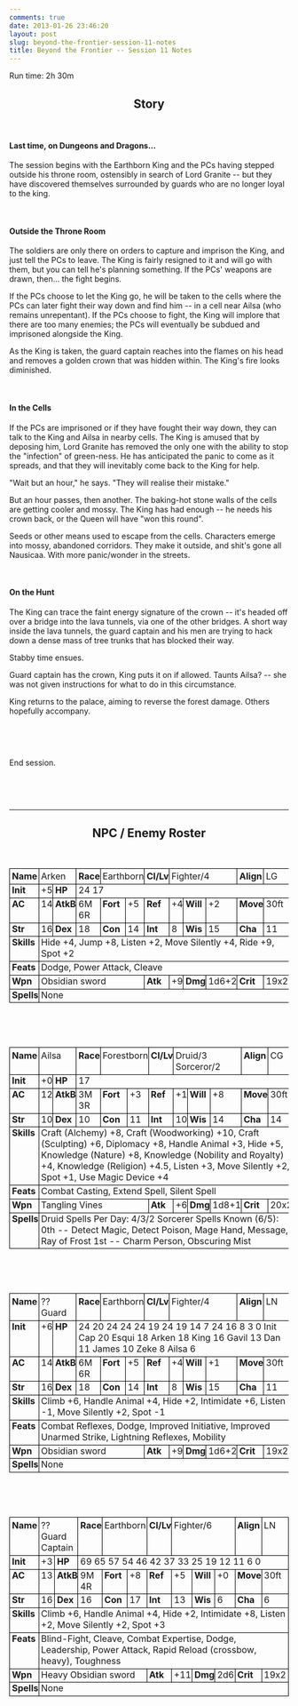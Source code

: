 ```yaml
---
comments: true
date: 2013-01-26 23:46:20
layout: post
slug: beyond-the-frontier-session-11-notes
title: Beyond the Frontier -- Session 11 Notes
---
```


<p style="text-align: left;">Run time: 2h 30m</p>

<h2 style="text-align: center;">Story</h2>
&nbsp;
<h4>Last time, on Dungeons and Dragons...</h4>
The session begins with the Earthborn King and the PCs having stepped outside his throne room, ostensibly in search of Lord Granite -- but they have discovered themselves surrounded by guards who are no longer loyal to the king.

&nbsp;
<h4>Outside the Throne Room</h4>
The soldiers are only there on orders to capture and imprison the King, and just tell the PCs to leave. The King is fairly resigned to it and will go with them, but you can tell he's planning something. If the PCs' weapons are drawn, then... the fight begins.

If the PCs choose to let the King go, he will be taken to the cells where the PCs can later fight their way down and find him -- in a cell near Ailsa (who remains unrepentant). If the PCs choose to fight, the King will implore that there are too many enemies; the PCs will eventually be subdued and imprisoned alongside the King.

As the King is taken, the guard captain reaches into the flames on his head and removes a golden crown that was hidden within. The King's fire looks diminished.

&nbsp;
<h4>In the Cells</h4>
If the PCs are imprisoned or if they have fought their way down, they can talk to the King and Ailsa in nearby cells. The King is amused that by deposing him, Lord Granite has removed the only one with the ability to stop the "infection" of green-ness. He has anticipated the panic to come as it spreads, and that they will inevitably come back to the King for help.

"Wait but an hour," he says. "They will realise their mistake."

But an hour passes, then another. The baking-hot stone walls of the cells are getting cooler and mossy. The King has had enough -- he needs his crown back, or the Queen will have "won this round".

Seeds or other means used to escape from the cells. Characters emerge into mossy, abandoned corridors. They make it outside, and shit's gone all Nausicaa. With more panic/wonder in the streets.

&nbsp;
<h4>On the Hunt</h4>
The King can trace the faint energy signature of the crown -- it's headed off over a bridge into the lava tunnels, via one of the other bridges. A short way inside the lava tunnels, the guard captain and his men are trying to hack down a dense mass of tree trunks that has blocked their way.

Stabby time ensues.

Guard captain has the crown, King puts it on if allowed. Taunts Ailsa? -- she was not given instructions for what to do in this circumstance.

King returns to the palace, aiming to reverse the forest damage. Others hopefully accompany.

&nbsp;

&nbsp;

End session.

&nbsp;

&nbsp;

<hr />

<h2 style="text-align: center;"></h2>
<h2 style="text-align: center;">NPC / Enemy Roster</h2>
&nbsp;
<table width="100%" cellspacing="0" cellpadding="4"><colgroup> <col width="21*" /> <col width="21*" /> <col width="21*" /> <col width="21*" /> <col width="21*" /> <col width="21*" /> <col width="21*" /> <col width="21*" /> <col width="21*" /> <col width="21*" /> <col width="21*" /> <col width="21*" /></colgroup>
<tbody>
<tr valign="TOP">
<td style="border-top: 1px solid #000000; border-bottom: 1px solid #000000; border-left: 1px solid #000000; border-right: none; padding-top: 0.1cm; padding-bottom: 0.1cm; padding-left: 0.1cm; padding-right: 0cm;" width="8%"><b>Name</b></td>
<td style="border-top: 1px solid #000000; border-bottom: 1px solid #000000; border-left: 1px solid #000000; border-right: none; padding-top: 0.1cm; padding-bottom: 0.1cm; padding-left: 0.1cm; padding-right: 0cm;" colspan="2" width="17%">Arken</td>
<td style="border-top: 1px solid #000000; border-bottom: 1px solid #000000; border-left: 1px solid #000000; border-right: none; padding-top: 0.1cm; padding-bottom: 0.1cm; padding-left: 0.1cm; padding-right: 0cm;" width="8%"><b>Race</b></td>
<td style="border-top: 1px solid #000000; border-bottom: 1px solid #000000; border-left: 1px solid #000000; border-right: none; padding-top: 0.1cm; padding-bottom: 0.1cm; padding-left: 0.1cm; padding-right: 0cm;" colspan="2" width="17%">Earthborn</td>
<td style="border-top: 1px solid #000000; border-bottom: 1px solid #000000; border-left: 1px solid #000000; border-right: none; padding-top: 0.1cm; padding-bottom: 0.1cm; padding-left: 0.1cm; padding-right: 0cm;" width="8%"><b>Cl/Lv</b></td>
<td style="border-top: 1px solid #000000; border-bottom: 1px solid #000000; border-left: 1px solid #000000; border-right: none; padding-top: 0.1cm; padding-bottom: 0.1cm; padding-left: 0.1cm; padding-right: 0cm;" colspan="3" width="25%">Fighter/4</td>
<td style="border-top: 1px solid #000000; border-bottom: 1px solid #000000; border-left: 1px solid #000000; border-right: none; padding-top: 0.1cm; padding-bottom: 0.1cm; padding-left: 0.1cm; padding-right: 0cm;" width="8%"><b>Align</b></td>
<td style="border: 1px solid #000000; padding: 0.1cm;" width="8%">LG</td>
</tr>
<tr valign="TOP">
<td style="border-top: none; border-bottom: 1px solid #000000; border-left: 1px solid #000000; border-right: none; padding-top: 0cm; padding-bottom: 0.1cm; padding-left: 0.1cm; padding-right: 0cm;" width="8%"><b>Init</b></td>
<td style="border-top: none; border-bottom: 1px solid #000000; border-left: 1px solid #000000; border-right: none; padding-top: 0cm; padding-bottom: 0.1cm; padding-left: 0.1cm; padding-right: 0cm;" width="8%">+5</td>
<td style="border-top: none; border-bottom: 1px solid #000000; border-left: 1px solid #000000; border-right: none; padding-top: 0cm; padding-bottom: 0.1cm; padding-left: 0.1cm; padding-right: 0cm;" width="8%"><b>HP</b></td>
<td style="border-top: none; border-bottom: 1px solid #000000; border-left: 1px solid #000000; border-right: 1px solid #000000; padding-top: 0cm; padding-bottom: 0.1cm; padding-left: 0.1cm; padding-right: 0.1cm;" colspan="9" width="75%">24 17</td>
</tr>
<tr valign="TOP">
<td style="border-top: none; border-bottom: 1px solid #000000; border-left: 1px solid #000000; border-right: none; padding-top: 0cm; padding-bottom: 0.1cm; padding-left: 0.1cm; padding-right: 0cm;" width="8%"><b>AC</b></td>
<td style="border-top: none; border-bottom: 1px solid #000000; border-left: 1px solid #000000; border-right: none; padding-top: 0cm; padding-bottom: 0.1cm; padding-left: 0.1cm; padding-right: 0cm;" width="8%">14</td>
<td style="border-top: none; border-bottom: 1px solid #000000; border-left: 1px solid #000000; border-right: none; padding-top: 0cm; padding-bottom: 0.1cm; padding-left: 0.1cm; padding-right: 0cm;" width="8%"><b>AtkB</b></td>
<td style="border-top: none; border-bottom: 1px solid #000000; border-left: 1px solid #000000; border-right: none; padding-top: 0cm; padding-bottom: 0.1cm; padding-left: 0.1cm; padding-right: 0cm;" width="8%">6M 6R</td>
<td style="border-top: none; border-bottom: 1px solid #000000; border-left: 1px solid #000000; border-right: none; padding-top: 0cm; padding-bottom: 0.1cm; padding-left: 0.1cm; padding-right: 0cm;" width="8%"><b>Fort</b></td>
<td style="border-top: none; border-bottom: 1px solid #000000; border-left: 1px solid #000000; border-right: none; padding-top: 0cm; padding-bottom: 0.1cm; padding-left: 0.1cm; padding-right: 0cm;" width="8%">+5</td>
<td style="border-top: none; border-bottom: 1px solid #000000; border-left: 1px solid #000000; border-right: none; padding-top: 0cm; padding-bottom: 0.1cm; padding-left: 0.1cm; padding-right: 0cm;" width="8%"><b>Ref</b></td>
<td style="border-top: none; border-bottom: 1px solid #000000; border-left: 1px solid #000000; border-right: none; padding-top: 0cm; padding-bottom: 0.1cm; padding-left: 0.1cm; padding-right: 0cm;" width="8%">+4</td>
<td style="border-top: none; border-bottom: 1px solid #000000; border-left: 1px solid #000000; border-right: none; padding-top: 0cm; padding-bottom: 0.1cm; padding-left: 0.1cm; padding-right: 0cm;" width="8%"><b>Will</b></td>
<td style="border-top: none; border-bottom: 1px solid #000000; border-left: 1px solid #000000; border-right: none; padding-top: 0cm; padding-bottom: 0.1cm; padding-left: 0.1cm; padding-right: 0cm;" width="8%">+2</td>
<td style="border-top: none; border-bottom: 1px solid #000000; border-left: 1px solid #000000; border-right: none; padding-top: 0cm; padding-bottom: 0.1cm; padding-left: 0.1cm; padding-right: 0cm;" width="8%"><b>Move</b></td>
<td style="border-top: none; border-bottom: 1px solid #000000; border-left: 1px solid #000000; border-right: 1px solid #000000; padding-top: 0cm; padding-bottom: 0.1cm; padding-left: 0.1cm; padding-right: 0.1cm;" width="8%">30ft</td>
</tr>
<tr valign="TOP">
<td style="border-top: none; border-bottom: 1px solid #000000; border-left: 1px solid #000000; border-right: none; padding-top: 0cm; padding-bottom: 0.1cm; padding-left: 0.1cm; padding-right: 0cm;" width="8%"><b>Str</b></td>
<td style="border-top: none; border-bottom: 1px solid #000000; border-left: 1px solid #000000; border-right: none; padding-top: 0cm; padding-bottom: 0.1cm; padding-left: 0.1cm; padding-right: 0cm;" width="8%">16</td>
<td style="border-top: none; border-bottom: 1px solid #000000; border-left: 1px solid #000000; border-right: none; padding-top: 0cm; padding-bottom: 0.1cm; padding-left: 0.1cm; padding-right: 0cm;" width="8%"><b>Dex</b></td>
<td style="border-top: none; border-bottom: 1px solid #000000; border-left: 1px solid #000000; border-right: none; padding-top: 0cm; padding-bottom: 0.1cm; padding-left: 0.1cm; padding-right: 0cm;" width="8%">18</td>
<td style="border-top: none; border-bottom: 1px solid #000000; border-left: 1px solid #000000; border-right: none; padding-top: 0cm; padding-bottom: 0.1cm; padding-left: 0.1cm; padding-right: 0cm;" width="8%"><b>Con</b></td>
<td style="border-top: none; border-bottom: 1px solid #000000; border-left: 1px solid #000000; border-right: none; padding-top: 0cm; padding-bottom: 0.1cm; padding-left: 0.1cm; padding-right: 0cm;" width="8%">14</td>
<td style="border-top: none; border-bottom: 1px solid #000000; border-left: 1px solid #000000; border-right: none; padding-top: 0cm; padding-bottom: 0.1cm; padding-left: 0.1cm; padding-right: 0cm;" width="8%"><b>Int</b></td>
<td style="border-top: none; border-bottom: 1px solid #000000; border-left: 1px solid #000000; border-right: none; padding-top: 0cm; padding-bottom: 0.1cm; padding-left: 0.1cm; padding-right: 0cm;" width="8%">8</td>
<td style="border-top: none; border-bottom: 1px solid #000000; border-left: 1px solid #000000; border-right: none; padding-top: 0cm; padding-bottom: 0.1cm; padding-left: 0.1cm; padding-right: 0cm;" width="8%"><b>Wis</b></td>
<td style="border-top: none; border-bottom: 1px solid #000000; border-left: 1px solid #000000; border-right: none; padding-top: 0cm; padding-bottom: 0.1cm; padding-left: 0.1cm; padding-right: 0cm;" width="8%">15</td>
<td style="border-top: none; border-bottom: 1px solid #000000; border-left: 1px solid #000000; border-right: none; padding-top: 0cm; padding-bottom: 0.1cm; padding-left: 0.1cm; padding-right: 0cm;" width="8%"><b>Cha</b></td>
<td style="border-top: none; border-bottom: 1px solid #000000; border-left: 1px solid #000000; border-right: 1px solid #000000; padding-top: 0cm; padding-bottom: 0.1cm; padding-left: 0.1cm; padding-right: 0.1cm;" width="8%">11</td>
</tr>
<tr valign="TOP">
<td style="border-top: none; border-bottom: 1px solid #000000; border-left: 1px solid #000000; border-right: none; padding-top: 0cm; padding-bottom: 0.1cm; padding-left: 0.1cm; padding-right: 0cm;" width="8%"><b>Skills</b></td>
<td style="border-top: none; border-bottom: 1px solid #000000; border-left: 1px solid #000000; border-right: 1px solid #000000; padding-top: 0cm; padding-bottom: 0.1cm; padding-left: 0.1cm; padding-right: 0.1cm;" colspan="11" width="92%">Hide +4, Jump +8, Listen +2, Move Silently +4, Ride +9, Spot +2</td>
</tr>
<tr valign="TOP">
<td style="border-top: none; border-bottom: 1px solid #000000; border-left: 1px solid #000000; border-right: none; padding-top: 0cm; padding-bottom: 0.1cm; padding-left: 0.1cm; padding-right: 0cm;" width="8%"><b>Feats</b></td>
<td style="border-top: none; border-bottom: 1px solid #000000; border-left: 1px solid #000000; border-right: 1px solid #000000; padding-top: 0cm; padding-bottom: 0.1cm; padding-left: 0.1cm; padding-right: 0.1cm;" colspan="11" width="92%">Dodge, Power Attack, Cleave</td>
</tr>
<tr valign="TOP">
<td style="border-top: none; border-bottom: 1px solid #000000; border-left: 1px solid #000000; border-right: none; padding-top: 0cm; padding-bottom: 0.1cm; padding-left: 0.1cm; padding-right: 0cm;" width="8%"><b>Wpn</b></td>
<td style="border-top: none; border-bottom: 1px solid #000000; border-left: 1px solid #000000; border-right: none; padding-top: 0cm; padding-bottom: 0.1cm; padding-left: 0.1cm; padding-right: 0cm;" colspan="5" width="42%">Obsidian sword</td>
<td style="border-top: none; border-bottom: 1px solid #000000; border-left: 1px solid #000000; border-right: none; padding-top: 0cm; padding-bottom: 0.1cm; padding-left: 0.1cm; padding-right: 0cm;" width="8%"><b>Atk</b></td>
<td style="border-top: none; border-bottom: 1px solid #000000; border-left: 1px solid #000000; border-right: none; padding-top: 0cm; padding-bottom: 0.1cm; padding-left: 0.1cm; padding-right: 0cm;" width="8%">+9</td>
<td style="border-top: none; border-bottom: 1px solid #000000; border-left: 1px solid #000000; border-right: none; padding-top: 0cm; padding-bottom: 0.1cm; padding-left: 0.1cm; padding-right: 0cm;" width="8%"><b>Dmg</b></td>
<td style="border-top: none; border-bottom: 1px solid #000000; border-left: 1px solid #000000; border-right: none; padding-top: 0cm; padding-bottom: 0.1cm; padding-left: 0.1cm; padding-right: 0cm;" width="8%">1d6+2</td>
<td style="border-top: none; border-bottom: 1px solid #000000; border-left: 1px solid #000000; border-right: none; padding-top: 0cm; padding-bottom: 0.1cm; padding-left: 0.1cm; padding-right: 0cm;" width="8%"><b>Crit</b></td>
<td style="border-top: none; border-bottom: 1px solid #000000; border-left: 1px solid #000000; border-right: 1px solid #000000; padding-top: 0cm; padding-bottom: 0.1cm; padding-left: 0.1cm; padding-right: 0.1cm;" width="8%">19x2</td>
</tr>
<tr valign="TOP">
<td style="border-top: none; border-bottom: 1px solid #000000; border-left: 1px solid #000000; border-right: none; padding-top: 0cm; padding-bottom: 0.1cm; padding-left: 0.1cm; padding-right: 0cm;" width="8%"><b>Spells</b></td>
<td style="border-top: none; border-bottom: 1px solid #000000; border-left: 1px solid #000000; border-right: 1px solid #000000; padding-top: 0cm; padding-bottom: 0.1cm; padding-left: 0.1cm; padding-right: 0.1cm;" colspan="11" width="92%">None</td>
</tr>
</tbody>
</table>
&nbsp;

&nbsp;
<table width="100%" cellspacing="0" cellpadding="4"><colgroup> <col width="21*" /> <col width="21*" /> <col width="21*" /> <col width="21*" /> <col width="21*" /> <col width="21*" /> <col width="21*" /> <col width="21*" /> <col width="21*" /> <col width="21*" /> <col width="21*" /> <col width="21*" /></colgroup>
<tbody>
<tr valign="TOP">
<td style="border-top: 1px solid #000000; border-bottom: 1px solid #000000; border-left: 1px solid #000000; border-right: none; padding-top: 0.1cm; padding-bottom: 0.1cm; padding-left: 0.1cm; padding-right: 0cm;" width="8%"><b>Name</b></td>
<td style="border-top: 1px solid #000000; border-bottom: 1px solid #000000; border-left: 1px solid #000000; border-right: none; padding-top: 0.1cm; padding-bottom: 0.1cm; padding-left: 0.1cm; padding-right: 0cm;" colspan="2" width="17%">Ailsa</td>
<td style="border-top: 1px solid #000000; border-bottom: 1px solid #000000; border-left: 1px solid #000000; border-right: none; padding-top: 0.1cm; padding-bottom: 0.1cm; padding-left: 0.1cm; padding-right: 0cm;" width="8%"><b>Race</b></td>
<td style="border-top: 1px solid #000000; border-bottom: 1px solid #000000; border-left: 1px solid #000000; border-right: none; padding-top: 0.1cm; padding-bottom: 0.1cm; padding-left: 0.1cm; padding-right: 0cm;" colspan="2" width="17%">Forestborn</td>
<td style="border-top: 1px solid #000000; border-bottom: 1px solid #000000; border-left: 1px solid #000000; border-right: none; padding-top: 0.1cm; padding-bottom: 0.1cm; padding-left: 0.1cm; padding-right: 0cm;" width="8%"><b>Cl/Lv</b></td>
<td style="border-top: 1px solid #000000; border-bottom: 1px solid #000000; border-left: 1px solid #000000; border-right: none; padding-top: 0.1cm; padding-bottom: 0.1cm; padding-left: 0.1cm; padding-right: 0cm;" colspan="3" width="25%">Druid/3 Sorceror/2</td>
<td style="border-top: 1px solid #000000; border-bottom: 1px solid #000000; border-left: 1px solid #000000; border-right: none; padding-top: 0.1cm; padding-bottom: 0.1cm; padding-left: 0.1cm; padding-right: 0cm;" width="8%"><b>Align</b></td>
<td style="border: 1px solid #000000; padding: 0.1cm;" width="8%">CG</td>
</tr>
<tr valign="TOP">
<td style="border-top: none; border-bottom: 1px solid #000000; border-left: 1px solid #000000; border-right: none; padding-top: 0cm; padding-bottom: 0.1cm; padding-left: 0.1cm; padding-right: 0cm;" width="8%"><b>Init</b></td>
<td style="border-top: none; border-bottom: 1px solid #000000; border-left: 1px solid #000000; border-right: none; padding-top: 0cm; padding-bottom: 0.1cm; padding-left: 0.1cm; padding-right: 0cm;" width="8%">+0</td>
<td style="border-top: none; border-bottom: 1px solid #000000; border-left: 1px solid #000000; border-right: none; padding-top: 0cm; padding-bottom: 0.1cm; padding-left: 0.1cm; padding-right: 0cm;" width="8%"><b>HP</b></td>
<td style="border-top: none; border-bottom: 1px solid #000000; border-left: 1px solid #000000; border-right: 1px solid #000000; padding-top: 0cm; padding-bottom: 0.1cm; padding-left: 0.1cm; padding-right: 0.1cm;" colspan="9" width="75%">17</td>
</tr>
<tr valign="TOP">
<td style="border-top: none; border-bottom: 1px solid #000000; border-left: 1px solid #000000; border-right: none; padding-top: 0cm; padding-bottom: 0.1cm; padding-left: 0.1cm; padding-right: 0cm;" width="8%"><b>AC</b></td>
<td style="border-top: none; border-bottom: 1px solid #000000; border-left: 1px solid #000000; border-right: none; padding-top: 0cm; padding-bottom: 0.1cm; padding-left: 0.1cm; padding-right: 0cm;" width="8%">12</td>
<td style="border-top: none; border-bottom: 1px solid #000000; border-left: 1px solid #000000; border-right: none; padding-top: 0cm; padding-bottom: 0.1cm; padding-left: 0.1cm; padding-right: 0cm;" width="8%"><b>AtkB</b></td>
<td style="border-top: none; border-bottom: 1px solid #000000; border-left: 1px solid #000000; border-right: none; padding-top: 0cm; padding-bottom: 0.1cm; padding-left: 0.1cm; padding-right: 0cm;" width="8%">3M 3R</td>
<td style="border-top: none; border-bottom: 1px solid #000000; border-left: 1px solid #000000; border-right: none; padding-top: 0cm; padding-bottom: 0.1cm; padding-left: 0.1cm; padding-right: 0cm;" width="8%"><b>Fort</b></td>
<td style="border-top: none; border-bottom: 1px solid #000000; border-left: 1px solid #000000; border-right: none; padding-top: 0cm; padding-bottom: 0.1cm; padding-left: 0.1cm; padding-right: 0cm;" width="8%">+3</td>
<td style="border-top: none; border-bottom: 1px solid #000000; border-left: 1px solid #000000; border-right: none; padding-top: 0cm; padding-bottom: 0.1cm; padding-left: 0.1cm; padding-right: 0cm;" width="8%"><b>Ref</b></td>
<td style="border-top: none; border-bottom: 1px solid #000000; border-left: 1px solid #000000; border-right: none; padding-top: 0cm; padding-bottom: 0.1cm; padding-left: 0.1cm; padding-right: 0cm;" width="8%">+1</td>
<td style="border-top: none; border-bottom: 1px solid #000000; border-left: 1px solid #000000; border-right: none; padding-top: 0cm; padding-bottom: 0.1cm; padding-left: 0.1cm; padding-right: 0cm;" width="8%"><b>Will</b></td>
<td style="border-top: none; border-bottom: 1px solid #000000; border-left: 1px solid #000000; border-right: none; padding-top: 0cm; padding-bottom: 0.1cm; padding-left: 0.1cm; padding-right: 0cm;" width="8%">+8</td>
<td style="border-top: none; border-bottom: 1px solid #000000; border-left: 1px solid #000000; border-right: none; padding-top: 0cm; padding-bottom: 0.1cm; padding-left: 0.1cm; padding-right: 0cm;" width="8%"><b>Move</b></td>
<td style="border-top: none; border-bottom: 1px solid #000000; border-left: 1px solid #000000; border-right: 1px solid #000000; padding-top: 0cm; padding-bottom: 0.1cm; padding-left: 0.1cm; padding-right: 0.1cm;" width="8%">30ft</td>
</tr>
<tr valign="TOP">
<td style="border-top: none; border-bottom: 1px solid #000000; border-left: 1px solid #000000; border-right: none; padding-top: 0cm; padding-bottom: 0.1cm; padding-left: 0.1cm; padding-right: 0cm;" width="8%"><b>Str</b></td>
<td style="border-top: none; border-bottom: 1px solid #000000; border-left: 1px solid #000000; border-right: none; padding-top: 0cm; padding-bottom: 0.1cm; padding-left: 0.1cm; padding-right: 0cm;" width="8%">10</td>
<td style="border-top: none; border-bottom: 1px solid #000000; border-left: 1px solid #000000; border-right: none; padding-top: 0cm; padding-bottom: 0.1cm; padding-left: 0.1cm; padding-right: 0cm;" width="8%"><b>Dex</b></td>
<td style="border-top: none; border-bottom: 1px solid #000000; border-left: 1px solid #000000; border-right: none; padding-top: 0cm; padding-bottom: 0.1cm; padding-left: 0.1cm; padding-right: 0cm;" width="8%">10</td>
<td style="border-top: none; border-bottom: 1px solid #000000; border-left: 1px solid #000000; border-right: none; padding-top: 0cm; padding-bottom: 0.1cm; padding-left: 0.1cm; padding-right: 0cm;" width="8%"><b>Con</b></td>
<td style="border-top: none; border-bottom: 1px solid #000000; border-left: 1px solid #000000; border-right: none; padding-top: 0cm; padding-bottom: 0.1cm; padding-left: 0.1cm; padding-right: 0cm;" width="8%">11</td>
<td style="border-top: none; border-bottom: 1px solid #000000; border-left: 1px solid #000000; border-right: none; padding-top: 0cm; padding-bottom: 0.1cm; padding-left: 0.1cm; padding-right: 0cm;" width="8%"><b>Int</b></td>
<td style="border-top: none; border-bottom: 1px solid #000000; border-left: 1px solid #000000; border-right: none; padding-top: 0cm; padding-bottom: 0.1cm; padding-left: 0.1cm; padding-right: 0cm;" width="8%">10</td>
<td style="border-top: none; border-bottom: 1px solid #000000; border-left: 1px solid #000000; border-right: none; padding-top: 0cm; padding-bottom: 0.1cm; padding-left: 0.1cm; padding-right: 0cm;" width="8%"><b>Wis</b></td>
<td style="border-top: none; border-bottom: 1px solid #000000; border-left: 1px solid #000000; border-right: none; padding-top: 0cm; padding-bottom: 0.1cm; padding-left: 0.1cm; padding-right: 0cm;" width="8%">14</td>
<td style="border-top: none; border-bottom: 1px solid #000000; border-left: 1px solid #000000; border-right: none; padding-top: 0cm; padding-bottom: 0.1cm; padding-left: 0.1cm; padding-right: 0cm;" width="8%"><b>Cha</b></td>
<td style="border-top: none; border-bottom: 1px solid #000000; border-left: 1px solid #000000; border-right: 1px solid #000000; padding-top: 0cm; padding-bottom: 0.1cm; padding-left: 0.1cm; padding-right: 0.1cm;" width="8%">14</td>
</tr>
<tr valign="TOP">
<td style="border-top: none; border-bottom: 1px solid #000000; border-left: 1px solid #000000; border-right: none; padding-top: 0cm; padding-bottom: 0.1cm; padding-left: 0.1cm; padding-right: 0cm;" width="8%"><b>Skills</b></td>
<td style="border-top: none; border-bottom: 1px solid #000000; border-left: 1px solid #000000; border-right: 1px solid #000000; padding-top: 0cm; padding-bottom: 0.1cm; padding-left: 0.1cm; padding-right: 0.1cm;" colspan="11" width="92%">Craft (Alchemy) +8, Craft (Woodworking) +10, Craft (Sculpting) +6, Diplomacy +8, Handle Animal +3, Hide +5, Knowledge (Nature) +8, Knowledge (Nobility and Royalty) +4, Knowledge (Religion) +4.5, Listen +3, Move Silently +2, Spot +1, Use Magic Device +4</td>
</tr>
<tr valign="TOP">
<td style="border-top: none; border-bottom: 1px solid #000000; border-left: 1px solid #000000; border-right: none; padding-top: 0cm; padding-bottom: 0.1cm; padding-left: 0.1cm; padding-right: 0cm;" width="8%"><b>Feats</b></td>
<td style="border-top: none; border-bottom: 1px solid #000000; border-left: 1px solid #000000; border-right: 1px solid #000000; padding-top: 0cm; padding-bottom: 0.1cm; padding-left: 0.1cm; padding-right: 0.1cm;" colspan="11" width="92%">Combat Casting, Extend Spell, Silent Spell</td>
</tr>
<tr valign="TOP">
<td style="border-top: none; border-bottom: 1px solid #000000; border-left: 1px solid #000000; border-right: none; padding-top: 0cm; padding-bottom: 0.1cm; padding-left: 0.1cm; padding-right: 0cm;" width="8%"><b>Wpn</b></td>
<td style="border-top: none; border-bottom: 1px solid #000000; border-left: 1px solid #000000; border-right: none; padding-top: 0cm; padding-bottom: 0.1cm; padding-left: 0.1cm; padding-right: 0cm;" colspan="5" width="42%">Tangling Vines</td>
<td style="border-top: none; border-bottom: 1px solid #000000; border-left: 1px solid #000000; border-right: none; padding-top: 0cm; padding-bottom: 0.1cm; padding-left: 0.1cm; padding-right: 0cm;" width="8%"><b>Atk</b></td>
<td style="border-top: none; border-bottom: 1px solid #000000; border-left: 1px solid #000000; border-right: none; padding-top: 0cm; padding-bottom: 0.1cm; padding-left: 0.1cm; padding-right: 0cm;" width="8%">+6</td>
<td style="border-top: none; border-bottom: 1px solid #000000; border-left: 1px solid #000000; border-right: none; padding-top: 0cm; padding-bottom: 0.1cm; padding-left: 0.1cm; padding-right: 0cm;" width="8%"><b>Dmg</b></td>
<td style="border-top: none; border-bottom: 1px solid #000000; border-left: 1px solid #000000; border-right: none; padding-top: 0cm; padding-bottom: 0.1cm; padding-left: 0.1cm; padding-right: 0cm;" width="8%">1d8+1</td>
<td style="border-top: none; border-bottom: 1px solid #000000; border-left: 1px solid #000000; border-right: none; padding-top: 0cm; padding-bottom: 0.1cm; padding-left: 0.1cm; padding-right: 0cm;" width="8%"><b>Crit</b></td>
<td style="border-top: none; border-bottom: 1px solid #000000; border-left: 1px solid #000000; border-right: 1px solid #000000; padding-top: 0cm; padding-bottom: 0.1cm; padding-left: 0.1cm; padding-right: 0.1cm;" width="8%">20x2</td>
</tr>
<tr valign="TOP">
<td style="border-top: none; border-bottom: 1px solid #000000; border-left: 1px solid #000000; border-right: none; padding-top: 0cm; padding-bottom: 0.1cm; padding-left: 0.1cm; padding-right: 0cm;" width="8%"><b>Spells</b></td>
<td style="border-top: none; border-bottom: 1px solid #000000; border-left: 1px solid #000000; border-right: 1px solid #000000; padding-top: 0cm; padding-bottom: 0.1cm; padding-left: 0.1cm; padding-right: 0.1cm;" colspan="11" width="92%">Druid Spells Per Day: 4/3/2
Sorcerer Spells Known (6/5):
0th -- Detect Magic, Detect Poison, Mage Hand, Message, Ray of Frost
1st -- Charm Person, Obscuring Mist</td>
</tr>
</tbody>
</table>
&nbsp;

&nbsp;
<table width="100%" cellspacing="0" cellpadding="4"><colgroup> <col width="21*" /> <col width="21*" /> <col width="21*" /> <col width="21*" /> <col width="21*" /> <col width="21*" /> <col width="21*" /> <col width="21*" /> <col width="21*" /> <col width="21*" /> <col width="21*" /> <col width="21*" /></colgroup>
<tbody>
<tr valign="TOP">
<td style="border-top: 1px solid #000000; border-bottom: 1px solid #000000; border-left: 1px solid #000000; border-right: none; padding-top: 0.1cm; padding-bottom: 0.1cm; padding-left: 0.1cm; padding-right: 0cm;" width="8%"><b>Name</b></td>
<td style="border-top: 1px solid #000000; border-bottom: 1px solid #000000; border-left: 1px solid #000000; border-right: none; padding-top: 0.1cm; padding-bottom: 0.1cm; padding-left: 0.1cm; padding-right: 0cm;" colspan="2" width="17%">?? Guard</td>
<td style="border-top: 1px solid #000000; border-bottom: 1px solid #000000; border-left: 1px solid #000000; border-right: none; padding-top: 0.1cm; padding-bottom: 0.1cm; padding-left: 0.1cm; padding-right: 0cm;" width="8%"><b>Race</b></td>
<td style="border-top: 1px solid #000000; border-bottom: 1px solid #000000; border-left: 1px solid #000000; border-right: none; padding-top: 0.1cm; padding-bottom: 0.1cm; padding-left: 0.1cm; padding-right: 0cm;" colspan="2" width="17%">Earthborn</td>
<td style="border-top: 1px solid #000000; border-bottom: 1px solid #000000; border-left: 1px solid #000000; border-right: none; padding-top: 0.1cm; padding-bottom: 0.1cm; padding-left: 0.1cm; padding-right: 0cm;" width="8%"><b>Cl/Lv</b></td>
<td style="border-top: 1px solid #000000; border-bottom: 1px solid #000000; border-left: 1px solid #000000; border-right: none; padding-top: 0.1cm; padding-bottom: 0.1cm; padding-left: 0.1cm; padding-right: 0cm;" colspan="3" width="25%">Fighter/4</td>
<td style="border-top: 1px solid #000000; border-bottom: 1px solid #000000; border-left: 1px solid #000000; border-right: none; padding-top: 0.1cm; padding-bottom: 0.1cm; padding-left: 0.1cm; padding-right: 0cm;" width="8%"><b>Align</b></td>
<td style="border: 1px solid #000000; padding: 0.1cm;" width="8%">LN</td>
</tr>
<tr valign="TOP">
<td style="border-top: none; border-bottom: 1px solid #000000; border-left: 1px solid #000000; border-right: none; padding-top: 0cm; padding-bottom: 0.1cm; padding-left: 0.1cm; padding-right: 0cm;" width="8%"><b>Init</b></td>
<td style="border-top: none; border-bottom: 1px solid #000000; border-left: 1px solid #000000; border-right: none; padding-top: 0cm; padding-bottom: 0.1cm; padding-left: 0.1cm; padding-right: 0cm;" width="8%">+6</td>
<td style="border-top: none; border-bottom: 1px solid #000000; border-left: 1px solid #000000; border-right: none; padding-top: 0cm; padding-bottom: 0.1cm; padding-left: 0.1cm; padding-right: 0cm;" width="8%"><b>HP</b></td>
<td style="border-top: none; border-bottom: 1px solid #000000; border-left: 1px solid #000000; border-right: 1px solid #000000; padding-top: 0cm; padding-bottom: 0.1cm; padding-left: 0.1cm; padding-right: 0.1cm;" colspan="9" width="75%">24 20
24
24
24 19
24 19 14 7
24 16 8 3 0
Init Cap 20 Esqui 18 Arken 18 King 16 Gavil 13 Dan 11 James 10 Zeke 8 Ailsa 6</td>
</tr>
<tr valign="TOP">
<td style="border-top: none; border-bottom: 1px solid #000000; border-left: 1px solid #000000; border-right: none; padding-top: 0cm; padding-bottom: 0.1cm; padding-left: 0.1cm; padding-right: 0cm;" width="8%"><b>AC</b></td>
<td style="border-top: none; border-bottom: 1px solid #000000; border-left: 1px solid #000000; border-right: none; padding-top: 0cm; padding-bottom: 0.1cm; padding-left: 0.1cm; padding-right: 0cm;" width="8%">14</td>
<td style="border-top: none; border-bottom: 1px solid #000000; border-left: 1px solid #000000; border-right: none; padding-top: 0cm; padding-bottom: 0.1cm; padding-left: 0.1cm; padding-right: 0cm;" width="8%"><b>AtkB</b></td>
<td style="border-top: none; border-bottom: 1px solid #000000; border-left: 1px solid #000000; border-right: none; padding-top: 0cm; padding-bottom: 0.1cm; padding-left: 0.1cm; padding-right: 0cm;" width="8%">6M 6R</td>
<td style="border-top: none; border-bottom: 1px solid #000000; border-left: 1px solid #000000; border-right: none; padding-top: 0cm; padding-bottom: 0.1cm; padding-left: 0.1cm; padding-right: 0cm;" width="8%"><b>Fort</b></td>
<td style="border-top: none; border-bottom: 1px solid #000000; border-left: 1px solid #000000; border-right: none; padding-top: 0cm; padding-bottom: 0.1cm; padding-left: 0.1cm; padding-right: 0cm;" width="8%">+5</td>
<td style="border-top: none; border-bottom: 1px solid #000000; border-left: 1px solid #000000; border-right: none; padding-top: 0cm; padding-bottom: 0.1cm; padding-left: 0.1cm; padding-right: 0cm;" width="8%"><b>Ref</b></td>
<td style="border-top: none; border-bottom: 1px solid #000000; border-left: 1px solid #000000; border-right: none; padding-top: 0cm; padding-bottom: 0.1cm; padding-left: 0.1cm; padding-right: 0cm;" width="8%">+4</td>
<td style="border-top: none; border-bottom: 1px solid #000000; border-left: 1px solid #000000; border-right: none; padding-top: 0cm; padding-bottom: 0.1cm; padding-left: 0.1cm; padding-right: 0cm;" width="8%"><b>Will</b></td>
<td style="border-top: none; border-bottom: 1px solid #000000; border-left: 1px solid #000000; border-right: none; padding-top: 0cm; padding-bottom: 0.1cm; padding-left: 0.1cm; padding-right: 0cm;" width="8%">+1</td>
<td style="border-top: none; border-bottom: 1px solid #000000; border-left: 1px solid #000000; border-right: none; padding-top: 0cm; padding-bottom: 0.1cm; padding-left: 0.1cm; padding-right: 0cm;" width="8%"><b>Move</b></td>
<td style="border-top: none; border-bottom: 1px solid #000000; border-left: 1px solid #000000; border-right: 1px solid #000000; padding-top: 0cm; padding-bottom: 0.1cm; padding-left: 0.1cm; padding-right: 0.1cm;" width="8%">30ft</td>
</tr>
<tr valign="TOP">
<td style="border-top: none; border-bottom: 1px solid #000000; border-left: 1px solid #000000; border-right: none; padding-top: 0cm; padding-bottom: 0.1cm; padding-left: 0.1cm; padding-right: 0cm;" width="8%"><b>Str</b></td>
<td style="border-top: none; border-bottom: 1px solid #000000; border-left: 1px solid #000000; border-right: none; padding-top: 0cm; padding-bottom: 0.1cm; padding-left: 0.1cm; padding-right: 0cm;" width="8%">16</td>
<td style="border-top: none; border-bottom: 1px solid #000000; border-left: 1px solid #000000; border-right: none; padding-top: 0cm; padding-bottom: 0.1cm; padding-left: 0.1cm; padding-right: 0cm;" width="8%"><b>Dex</b></td>
<td style="border-top: none; border-bottom: 1px solid #000000; border-left: 1px solid #000000; border-right: none; padding-top: 0cm; padding-bottom: 0.1cm; padding-left: 0.1cm; padding-right: 0cm;" width="8%">18</td>
<td style="border-top: none; border-bottom: 1px solid #000000; border-left: 1px solid #000000; border-right: none; padding-top: 0cm; padding-bottom: 0.1cm; padding-left: 0.1cm; padding-right: 0cm;" width="8%"><b>Con</b></td>
<td style="border-top: none; border-bottom: 1px solid #000000; border-left: 1px solid #000000; border-right: none; padding-top: 0cm; padding-bottom: 0.1cm; padding-left: 0.1cm; padding-right: 0cm;" width="8%">14</td>
<td style="border-top: none; border-bottom: 1px solid #000000; border-left: 1px solid #000000; border-right: none; padding-top: 0cm; padding-bottom: 0.1cm; padding-left: 0.1cm; padding-right: 0cm;" width="8%"><b>Int</b></td>
<td style="border-top: none; border-bottom: 1px solid #000000; border-left: 1px solid #000000; border-right: none; padding-top: 0cm; padding-bottom: 0.1cm; padding-left: 0.1cm; padding-right: 0cm;" width="8%">8</td>
<td style="border-top: none; border-bottom: 1px solid #000000; border-left: 1px solid #000000; border-right: none; padding-top: 0cm; padding-bottom: 0.1cm; padding-left: 0.1cm; padding-right: 0cm;" width="8%"><b>Wis</b></td>
<td style="border-top: none; border-bottom: 1px solid #000000; border-left: 1px solid #000000; border-right: none; padding-top: 0cm; padding-bottom: 0.1cm; padding-left: 0.1cm; padding-right: 0cm;" width="8%">15</td>
<td style="border-top: none; border-bottom: 1px solid #000000; border-left: 1px solid #000000; border-right: none; padding-top: 0cm; padding-bottom: 0.1cm; padding-left: 0.1cm; padding-right: 0cm;" width="8%"><b>Cha</b></td>
<td style="border-top: none; border-bottom: 1px solid #000000; border-left: 1px solid #000000; border-right: 1px solid #000000; padding-top: 0cm; padding-bottom: 0.1cm; padding-left: 0.1cm; padding-right: 0.1cm;" width="8%">11</td>
</tr>
<tr valign="TOP">
<td style="border-top: none; border-bottom: 1px solid #000000; border-left: 1px solid #000000; border-right: none; padding-top: 0cm; padding-bottom: 0.1cm; padding-left: 0.1cm; padding-right: 0cm;" width="8%"><b>Skills</b></td>
<td style="border-top: none; border-bottom: 1px solid #000000; border-left: 1px solid #000000; border-right: 1px solid #000000; padding-top: 0cm; padding-bottom: 0.1cm; padding-left: 0.1cm; padding-right: 0.1cm;" colspan="11" width="92%">Climb +6, Handle Animal +4, Hide +2, Intimidate +6, Listen -1, Move Silently +2, Spot -1</td>
</tr>
<tr valign="TOP">
<td style="border-top: none; border-bottom: 1px solid #000000; border-left: 1px solid #000000; border-right: none; padding-top: 0cm; padding-bottom: 0.1cm; padding-left: 0.1cm; padding-right: 0cm;" width="8%"><b>Feats</b></td>
<td style="border-top: none; border-bottom: 1px solid #000000; border-left: 1px solid #000000; border-right: 1px solid #000000; padding-top: 0cm; padding-bottom: 0.1cm; padding-left: 0.1cm; padding-right: 0.1cm;" colspan="11" width="92%">Combat Reflexes, Dodge, Improved Initiative, Improved Unarmed Strike, Lightning Reflexes, Mobility</td>
</tr>
<tr valign="TOP">
<td style="border-top: none; border-bottom: 1px solid #000000; border-left: 1px solid #000000; border-right: none; padding-top: 0cm; padding-bottom: 0.1cm; padding-left: 0.1cm; padding-right: 0cm;" width="8%"><b>Wpn</b></td>
<td style="border-top: none; border-bottom: 1px solid #000000; border-left: 1px solid #000000; border-right: none; padding-top: 0cm; padding-bottom: 0.1cm; padding-left: 0.1cm; padding-right: 0cm;" colspan="5" width="42%">Obsidian sword</td>
<td style="border-top: none; border-bottom: 1px solid #000000; border-left: 1px solid #000000; border-right: none; padding-top: 0cm; padding-bottom: 0.1cm; padding-left: 0.1cm; padding-right: 0cm;" width="8%"><b>Atk</b></td>
<td style="border-top: none; border-bottom: 1px solid #000000; border-left: 1px solid #000000; border-right: none; padding-top: 0cm; padding-bottom: 0.1cm; padding-left: 0.1cm; padding-right: 0cm;" width="8%">+9</td>
<td style="border-top: none; border-bottom: 1px solid #000000; border-left: 1px solid #000000; border-right: none; padding-top: 0cm; padding-bottom: 0.1cm; padding-left: 0.1cm; padding-right: 0cm;" width="8%"><b>Dmg</b></td>
<td style="border-top: none; border-bottom: 1px solid #000000; border-left: 1px solid #000000; border-right: none; padding-top: 0cm; padding-bottom: 0.1cm; padding-left: 0.1cm; padding-right: 0cm;" width="8%">1d6+2</td>
<td style="border-top: none; border-bottom: 1px solid #000000; border-left: 1px solid #000000; border-right: none; padding-top: 0cm; padding-bottom: 0.1cm; padding-left: 0.1cm; padding-right: 0cm;" width="8%"><b>Crit</b></td>
<td style="border-top: none; border-bottom: 1px solid #000000; border-left: 1px solid #000000; border-right: 1px solid #000000; padding-top: 0cm; padding-bottom: 0.1cm; padding-left: 0.1cm; padding-right: 0.1cm;" width="8%">19x2</td>
</tr>
<tr valign="TOP">
<td style="border-top: none; border-bottom: 1px solid #000000; border-left: 1px solid #000000; border-right: none; padding-top: 0cm; padding-bottom: 0.1cm; padding-left: 0.1cm; padding-right: 0cm;" width="8%"><b>Spells</b></td>
<td style="border-top: none; border-bottom: 1px solid #000000; border-left: 1px solid #000000; border-right: 1px solid #000000; padding-top: 0cm; padding-bottom: 0.1cm; padding-left: 0.1cm; padding-right: 0.1cm;" colspan="11" width="92%">None</td>
</tr>
</tbody>
</table>
&nbsp;

&nbsp;
<table width="100%" cellspacing="0" cellpadding="4"><colgroup> <col width="21*" /> <col width="21*" /> <col width="21*" /> <col width="21*" /> <col width="21*" /> <col width="21*" /> <col width="21*" /> <col width="21*" /> <col width="21*" /> <col width="21*" /> <col width="21*" /> <col width="21*" /></colgroup>
<tbody>
<tr valign="TOP">
<td style="border-top: 1px solid #000000; border-bottom: 1px solid #000000; border-left: 1px solid #000000; border-right: none; padding-top: 0.1cm; padding-bottom: 0.1cm; padding-left: 0.1cm; padding-right: 0cm;" width="8%"><b>Name</b></td>
<td style="border-top: 1px solid #000000; border-bottom: 1px solid #000000; border-left: 1px solid #000000; border-right: none; padding-top: 0.1cm; padding-bottom: 0.1cm; padding-left: 0.1cm; padding-right: 0cm;" colspan="2" width="17%">?? Guard Captain</td>
<td style="border-top: 1px solid #000000; border-bottom: 1px solid #000000; border-left: 1px solid #000000; border-right: none; padding-top: 0.1cm; padding-bottom: 0.1cm; padding-left: 0.1cm; padding-right: 0cm;" width="8%"><b>Race</b></td>
<td style="border-top: 1px solid #000000; border-bottom: 1px solid #000000; border-left: 1px solid #000000; border-right: none; padding-top: 0.1cm; padding-bottom: 0.1cm; padding-left: 0.1cm; padding-right: 0cm;" colspan="2" width="17%">Earthborn</td>
<td style="border-top: 1px solid #000000; border-bottom: 1px solid #000000; border-left: 1px solid #000000; border-right: none; padding-top: 0.1cm; padding-bottom: 0.1cm; padding-left: 0.1cm; padding-right: 0cm;" width="8%"><b>Cl/Lv</b></td>
<td style="border-top: 1px solid #000000; border-bottom: 1px solid #000000; border-left: 1px solid #000000; border-right: none; padding-top: 0.1cm; padding-bottom: 0.1cm; padding-left: 0.1cm; padding-right: 0cm;" colspan="3" width="25%">Fighter/6</td>
<td style="border-top: 1px solid #000000; border-bottom: 1px solid #000000; border-left: 1px solid #000000; border-right: none; padding-top: 0.1cm; padding-bottom: 0.1cm; padding-left: 0.1cm; padding-right: 0cm;" width="8%"><b>Align</b></td>
<td style="border: 1px solid #000000; padding: 0.1cm;" width="8%">LN</td>
</tr>
<tr valign="TOP">
<td style="border-top: none; border-bottom: 1px solid #000000; border-left: 1px solid #000000; border-right: none; padding-top: 0cm; padding-bottom: 0.1cm; padding-left: 0.1cm; padding-right: 0cm;" width="8%"><b>Init</b></td>
<td style="border-top: none; border-bottom: 1px solid #000000; border-left: 1px solid #000000; border-right: none; padding-top: 0cm; padding-bottom: 0.1cm; padding-left: 0.1cm; padding-right: 0cm;" width="8%">+3</td>
<td style="border-top: none; border-bottom: 1px solid #000000; border-left: 1px solid #000000; border-right: none; padding-top: 0cm; padding-bottom: 0.1cm; padding-left: 0.1cm; padding-right: 0cm;" width="8%"><b>HP</b></td>
<td style="border-top: none; border-bottom: 1px solid #000000; border-left: 1px solid #000000; border-right: 1px solid #000000; padding-top: 0cm; padding-bottom: 0.1cm; padding-left: 0.1cm; padding-right: 0.1cm;" colspan="9" width="75%">69 65 57 54 46 42 37 33 25 19 12 11 6 0</td>
</tr>
<tr valign="TOP">
<td style="border-top: none; border-bottom: 1px solid #000000; border-left: 1px solid #000000; border-right: none; padding-top: 0cm; padding-bottom: 0.1cm; padding-left: 0.1cm; padding-right: 0cm;" width="8%"><b>AC</b></td>
<td style="border-top: none; border-bottom: 1px solid #000000; border-left: 1px solid #000000; border-right: none; padding-top: 0cm; padding-bottom: 0.1cm; padding-left: 0.1cm; padding-right: 0cm;" width="8%">13</td>
<td style="border-top: none; border-bottom: 1px solid #000000; border-left: 1px solid #000000; border-right: none; padding-top: 0cm; padding-bottom: 0.1cm; padding-left: 0.1cm; padding-right: 0cm;" width="8%"><b>AtkB</b></td>
<td style="border-top: none; border-bottom: 1px solid #000000; border-left: 1px solid #000000; border-right: none; padding-top: 0cm; padding-bottom: 0.1cm; padding-left: 0.1cm; padding-right: 0cm;" width="8%">9M 4R</td>
<td style="border-top: none; border-bottom: 1px solid #000000; border-left: 1px solid #000000; border-right: none; padding-top: 0cm; padding-bottom: 0.1cm; padding-left: 0.1cm; padding-right: 0cm;" width="8%"><b>Fort</b></td>
<td style="border-top: none; border-bottom: 1px solid #000000; border-left: 1px solid #000000; border-right: none; padding-top: 0cm; padding-bottom: 0.1cm; padding-left: 0.1cm; padding-right: 0cm;" width="8%">+8</td>
<td style="border-top: none; border-bottom: 1px solid #000000; border-left: 1px solid #000000; border-right: none; padding-top: 0cm; padding-bottom: 0.1cm; padding-left: 0.1cm; padding-right: 0cm;" width="8%"><b>Ref</b></td>
<td style="border-top: none; border-bottom: 1px solid #000000; border-left: 1px solid #000000; border-right: none; padding-top: 0cm; padding-bottom: 0.1cm; padding-left: 0.1cm; padding-right: 0cm;" width="8%">+5</td>
<td style="border-top: none; border-bottom: 1px solid #000000; border-left: 1px solid #000000; border-right: none; padding-top: 0cm; padding-bottom: 0.1cm; padding-left: 0.1cm; padding-right: 0cm;" width="8%"><b>Will</b></td>
<td style="border-top: none; border-bottom: 1px solid #000000; border-left: 1px solid #000000; border-right: none; padding-top: 0cm; padding-bottom: 0.1cm; padding-left: 0.1cm; padding-right: 0cm;" width="8%">+0</td>
<td style="border-top: none; border-bottom: 1px solid #000000; border-left: 1px solid #000000; border-right: none; padding-top: 0cm; padding-bottom: 0.1cm; padding-left: 0.1cm; padding-right: 0cm;" width="8%"><b>Move</b></td>
<td style="border-top: none; border-bottom: 1px solid #000000; border-left: 1px solid #000000; border-right: 1px solid #000000; padding-top: 0cm; padding-bottom: 0.1cm; padding-left: 0.1cm; padding-right: 0.1cm;" width="8%">30ft</td>
</tr>
<tr valign="TOP">
<td style="border-top: none; border-bottom: 1px solid #000000; border-left: 1px solid #000000; border-right: none; padding-top: 0cm; padding-bottom: 0.1cm; padding-left: 0.1cm; padding-right: 0cm;" width="8%"><b>Str</b></td>
<td style="border-top: none; border-bottom: 1px solid #000000; border-left: 1px solid #000000; border-right: none; padding-top: 0cm; padding-bottom: 0.1cm; padding-left: 0.1cm; padding-right: 0cm;" width="8%">16</td>
<td style="border-top: none; border-bottom: 1px solid #000000; border-left: 1px solid #000000; border-right: none; padding-top: 0cm; padding-bottom: 0.1cm; padding-left: 0.1cm; padding-right: 0cm;" width="8%"><b>Dex</b></td>
<td style="border-top: none; border-bottom: 1px solid #000000; border-left: 1px solid #000000; border-right: none; padding-top: 0cm; padding-bottom: 0.1cm; padding-left: 0.1cm; padding-right: 0cm;" width="8%">16</td>
<td style="border-top: none; border-bottom: 1px solid #000000; border-left: 1px solid #000000; border-right: none; padding-top: 0cm; padding-bottom: 0.1cm; padding-left: 0.1cm; padding-right: 0cm;" width="8%"><b>Con</b></td>
<td style="border-top: none; border-bottom: 1px solid #000000; border-left: 1px solid #000000; border-right: none; padding-top: 0cm; padding-bottom: 0.1cm; padding-left: 0.1cm; padding-right: 0cm;" width="8%">17</td>
<td style="border-top: none; border-bottom: 1px solid #000000; border-left: 1px solid #000000; border-right: none; padding-top: 0cm; padding-bottom: 0.1cm; padding-left: 0.1cm; padding-right: 0cm;" width="8%"><b>Int</b></td>
<td style="border-top: none; border-bottom: 1px solid #000000; border-left: 1px solid #000000; border-right: none; padding-top: 0cm; padding-bottom: 0.1cm; padding-left: 0.1cm; padding-right: 0cm;" width="8%">13</td>
<td style="border-top: none; border-bottom: 1px solid #000000; border-left: 1px solid #000000; border-right: none; padding-top: 0cm; padding-bottom: 0.1cm; padding-left: 0.1cm; padding-right: 0cm;" width="8%"><b>Wis</b></td>
<td style="border-top: none; border-bottom: 1px solid #000000; border-left: 1px solid #000000; border-right: none; padding-top: 0cm; padding-bottom: 0.1cm; padding-left: 0.1cm; padding-right: 0cm;" width="8%">6</td>
<td style="border-top: none; border-bottom: 1px solid #000000; border-left: 1px solid #000000; border-right: none; padding-top: 0cm; padding-bottom: 0.1cm; padding-left: 0.1cm; padding-right: 0cm;" width="8%"><b>Cha</b></td>
<td style="border-top: none; border-bottom: 1px solid #000000; border-left: 1px solid #000000; border-right: 1px solid #000000; padding-top: 0cm; padding-bottom: 0.1cm; padding-left: 0.1cm; padding-right: 0.1cm;" width="8%">6</td>
</tr>
<tr valign="TOP">
<td style="border-top: none; border-bottom: 1px solid #000000; border-left: 1px solid #000000; border-right: none; padding-top: 0cm; padding-bottom: 0.1cm; padding-left: 0.1cm; padding-right: 0cm;" width="8%"><b>Skills</b></td>
<td style="border-top: none; border-bottom: 1px solid #000000; border-left: 1px solid #000000; border-right: 1px solid #000000; padding-top: 0cm; padding-bottom: 0.1cm; padding-left: 0.1cm; padding-right: 0.1cm;" colspan="11" width="92%">Climb +6, Handle Animal +4, Hide +2, Intimidate +8, Listen +2, Move Silently +2, Spot +3</td>
</tr>
<tr valign="TOP">
<td style="border-top: none; border-bottom: 1px solid #000000; border-left: 1px solid #000000; border-right: none; padding-top: 0cm; padding-bottom: 0.1cm; padding-left: 0.1cm; padding-right: 0cm;" width="8%"><b>Feats</b></td>
<td style="border-top: none; border-bottom: 1px solid #000000; border-left: 1px solid #000000; border-right: 1px solid #000000; padding-top: 0cm; padding-bottom: 0.1cm; padding-left: 0.1cm; padding-right: 0.1cm;" colspan="11" width="92%">Blind-Fight, Cleave, Combat Expertise, Dodge, Leadership, Power Attack, Rapid Reload (crossbow, heavy), Toughness</td>
</tr>
<tr valign="TOP">
<td style="border-top: none; border-bottom: 1px solid #000000; border-left: 1px solid #000000; border-right: none; padding-top: 0cm; padding-bottom: 0.1cm; padding-left: 0.1cm; padding-right: 0cm;" width="8%"><b>Wpn</b></td>
<td style="border-top: none; border-bottom: 1px solid #000000; border-left: 1px solid #000000; border-right: none; padding-top: 0cm; padding-bottom: 0.1cm; padding-left: 0.1cm; padding-right: 0cm;" colspan="5" width="42%">Heavy Obsidian sword</td>
<td style="border-top: none; border-bottom: 1px solid #000000; border-left: 1px solid #000000; border-right: none; padding-top: 0cm; padding-bottom: 0.1cm; padding-left: 0.1cm; padding-right: 0cm;" width="8%"><b>Atk</b></td>
<td style="border-top: none; border-bottom: 1px solid #000000; border-left: 1px solid #000000; border-right: none; padding-top: 0cm; padding-bottom: 0.1cm; padding-left: 0.1cm; padding-right: 0cm;" width="8%">+11</td>
<td style="border-top: none; border-bottom: 1px solid #000000; border-left: 1px solid #000000; border-right: none; padding-top: 0cm; padding-bottom: 0.1cm; padding-left: 0.1cm; padding-right: 0cm;" width="8%"><b>Dmg</b></td>
<td style="border-top: none; border-bottom: 1px solid #000000; border-left: 1px solid #000000; border-right: none; padding-top: 0cm; padding-bottom: 0.1cm; padding-left: 0.1cm; padding-right: 0cm;" width="8%">2d6</td>
<td style="border-top: none; border-bottom: 1px solid #000000; border-left: 1px solid #000000; border-right: none; padding-top: 0cm; padding-bottom: 0.1cm; padding-left: 0.1cm; padding-right: 0cm;" width="8%"><b>Crit</b></td>
<td style="border-top: none; border-bottom: 1px solid #000000; border-left: 1px solid #000000; border-right: 1px solid #000000; padding-top: 0cm; padding-bottom: 0.1cm; padding-left: 0.1cm; padding-right: 0.1cm;" width="8%">19x2</td>
</tr>
<tr valign="TOP">
<td style="border-top: none; border-bottom: 1px solid #000000; border-left: 1px solid #000000; border-right: none; padding-top: 0cm; padding-bottom: 0.1cm; padding-left: 0.1cm; padding-right: 0cm;" width="8%"><b>Spells</b></td>
<td style="border-top: none; border-bottom: 1px solid #000000; border-left: 1px solid #000000; border-right: 1px solid #000000; padding-top: 0cm; padding-bottom: 0.1cm; padding-left: 0.1cm; padding-right: 0.1cm;" colspan="11" width="92%">None</td>
</tr>
</tbody>
</table>
&nbsp;
